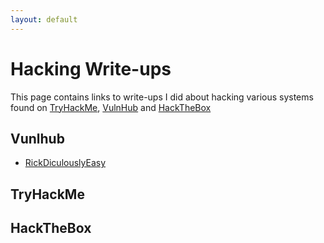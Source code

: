 ```yaml
---
layout: default
---
```


# Hacking Write-ups

This page contains links to write-ups I did about hacking various systems found on [TryHackMe](https://tryhackme.com/), [VulnHub](https://www.vulnhub.com/) and [HackTheBox](https://www.hackthebox.eu/)

## Vunlhub

* [RickDiculouslyEasy](./vh_rickdiculouslyeasy.html)

## TryHackMe


## HackTheBox